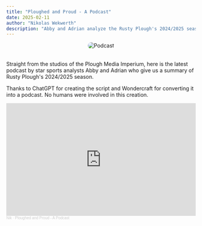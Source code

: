 ```yaml
---
title: "Ploughed and Proud - A Podcast"
date: 2025-02-11
author: "Nikolas Wekwerth"
description: "Abby and Adrian analyze the Rusty Plough's 2024/2025 season."
---
```


<div style="text-align: center; margin-bottom: 2rem;">
  <img src="https://media.rustyploughfc.com/blog-podcast.jpg" alt="Podcast" style="max-width: 50%; border-radius: 10px;">
</div>

Straight from the studios of the Plough Media Imperium, here is the latest podcast by star sports analysts Abby and Adrian who give us a summary of Rusty Plough's 2024/2025 season.

Thanks to ChatGPT for creating the script and Wondercraft for converting it into a podcast. No humans were involved in this creation.

<iframe width="100%" height="300" scrolling="no" frameborder="no" allow="autoplay" src="https://w.soundcloud.com/player/?url=https%3A//api.soundcloud.com/tracks/soundcloud%3Atracks%3A2031968292%3Fsecret_token%3Ds-IJMUVWgYwV6&color=%23ff5500&auto_play=false&hide_related=false&show_comments=true&show_user=true&show_reposts=false&show_teaser=true&visual=true"></iframe><div style="font-size: 10px; color: #cccccc;line-break: anywhere;word-break: normal;overflow: hidden;white-space: nowrap;text-overflow: ellipsis; font-family: Interstate,Lucida Grande,Lucida Sans Unicode,Lucida Sans,Garuda,Verdana,Tahoma,sans-serif;font-weight: 100;"><a href="https://soundcloud.com/user-363060544" title="Nik" target="_blank" style="color: #cccccc; text-decoration: none;">Nik</a> · <a href="https://soundcloud.com/user-363060544/ploughed-and-proud-a-podcast/s-IJMUVWgYwV6" title="Ploughed and Proud - A Podcast" target="_blank" style="color: #cccccc; text-decoration: none;">Ploughed and Proud - A Podcast</a></div>